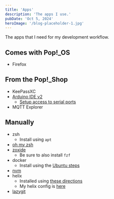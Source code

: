 ```yaml
---
title: 'Apps'
description: 'The apps I use.'
pubDate: 'Oct 5, 2024'
heroImage: '/blog-placeholder-1.jpg'
---
```


The apps that I need for my development workflow.

## Comes with Pop!_OS
- Firefox

## From the Pop!_Shop
- KeePassXC
- [Arduino IDE v2](https://www.arduino.cc/en/software)
    - [Setup access to serial ports](https://support.arduino.cc/hc/en-us/articles/360016495679-Fix-port-access-on-Linux)
- MQTT Explorer

## Manually
- zsh
    - Install using `apt`
- [oh my zsh](https://ohmyz.sh/#install)
- [zoxide](https://github.com/ajeetdsouza/zoxide)
    - Be sure to also install `fzf`
- docker
    - Install using the [Ubuntu steps](https://docs.docker.com/engine/install/ubuntu/)
- [nvm](https://github.com/nvm-sh/nvm?tab=readme-ov-file#installing-and-updating)
- helix
    - Installed using [these directions](https://docs.helix-editor.com/package-managers.html#ubuntu)
    - My helix config is [here](./helix-config)
- [lazygit](https://github.com/jesseduffield/lazygit?tab=readme-ov-file#ubuntu)
